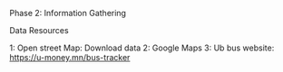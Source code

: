 Phase 2: Information Gathering 


Data Resources

1: Open street Map: Download data
2: Google Maps
3: Ub bus website: https://u-money.mn/bus-tracker